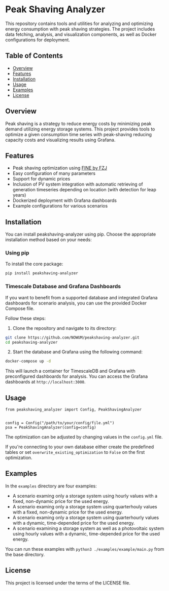 # Peak Shaving Analyzer

This repository contains tools and utilities for analyzing and optimizing energy consumption with peak shaving strategies. The project includes data fetching, analysis, and visualization components, as well as Docker configurations for deployment.

## Table of Contents

- [Overview](#overview)
- [Features](#features)
- [Installation](#installation)
- [Usage](#usage)
- [Examples](#examples)
- [License](#license)

## Overview

Peak shaving is a strategy to reduce energy costs by minimizing peak demand utilizing energy storage systems. This project provides tools to optimize a given consumption time series with peak-shaving reducing capacity costs and visualizing results using Grafana.

## Features

- Peak shaving optimization using [FINE by FZJ](https://github.com/FZJ-IEK3-VSA/FINE)
- Easy configuration of many parameters
- Support for dynamic prices
- Inclusion of PV system integration with automatic retrieving of generation timeseries depending on location (with detection for leap years)
- Dockerized deployment with Grafana dashboards
- Example configurations for various scenarios

## Installation

You can install peakshaving-analyzer using pip. Choose the appropriate installation method based on your needs:

### Using pip

To install the core package:

```bash
pip install peakshaving-analyzer
```

### Timescale Database and Grafana Dashboards

If you want to benefit from a supported database and integrated Grafana dashboards for scenario analysis, you can use the provided Docker Compose file.

Follow these steps:

1. Clone the repository and navigate to its directory:

```bash
git clone https://github.com/NOWUM/peakshaving-analyzer.git
cd peakshaving-analyzer
```

2. Start the database and Grafana using the following command:

```bash
docker-compose up -d
```

This will launch a container for TimescaleDB and Grafana with preconfigured dashboards for analysis. You can access the Grafana dashboards at `http://localhost:3000`.

## Usage

```
from peakshaving_analyzer import Config, PeakShavingAnalyzer


config = Config("/path/to/your/config/file.yml")
psa = PeakShavingAnalyzer(config=config)
```

The optimization can be adjusted by changing values in the `config.yml` file.

If you're connecting to your own database either create the predefined tables or set `overwrite_existing_optimization` to `False` on the first optimization.

## Examples

In the `examples` directory are four examples:
* A scenario examing only a storage system using hourly values with a fixed, non-dynamic price for the used energy.
* A scenario examing only a storage system using quarterhouly values with a fixed, non-dynamic price for the used energy.
* A scenario examing only a storage system using quarterhourly values with a dynamic, time-depended price for the used energy.
* A scenario examining a storage system as well as a photovoltaic system using hourly values with a dynamic, time-depended price for the used energy.

You can run these examples with `python3 ./examples/example/main.py` from the base directory.

## License

This project is licensed under the terms of the LICENSE file.